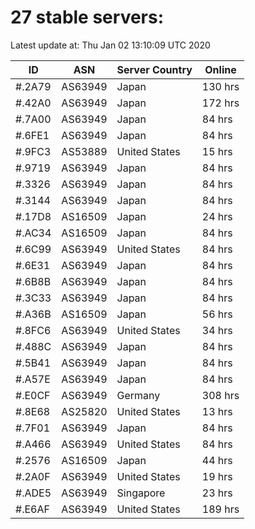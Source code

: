 # 27 stable servers:

Latest update at: Thu Jan 02 13:10:09 UTC 2020

| ID | ASN | Server Country | Online |
| -- | --- | -------------- | ------ |
| #.2A79 | AS63949 | Japan | 130 hrs |
| #.42A0 | AS63949 | Japan | 172 hrs |
| #.7A00 | AS63949 | Japan | 84 hrs |
| #.6FE1 | AS63949 | Japan | 84 hrs |
| #.9FC3 | AS53889 | United States | 15 hrs |
| #.9719 | AS63949 | Japan | 84 hrs |
| #.3326 | AS63949 | Japan | 84 hrs |
| #.3144 | AS63949 | Japan | 84 hrs |
| #.17D8 | AS16509 | Japan | 24 hrs |
| #.AC34 | AS16509 | Japan | 84 hrs |
| #.6C99 | AS63949 | United States | 84 hrs |
| #.6E31 | AS63949 | Japan | 84 hrs |
| #.6B8B | AS63949 | Japan | 84 hrs |
| #.3C33 | AS63949 | Japan | 84 hrs |
| #.A36B | AS16509 | Japan | 56 hrs |
| #.8FC6 | AS63949 | United States | 34 hrs |
| #.488C | AS63949 | Japan | 84 hrs |
| #.5B41 | AS63949 | Japan | 84 hrs |
| #.A57E | AS63949 | Japan | 84 hrs |
| #.E0CF | AS63949 | Germany | 308 hrs |
| #.8E68 | AS25820 | United States | 13 hrs |
| #.7F01 | AS63949 | Japan | 84 hrs |
| #.A466 | AS63949 | United States | 84 hrs |
| #.2576 | AS16509 | Japan | 44 hrs |
| #.2A0F | AS63949 | United States | 19 hrs |
| #.ADE5 | AS63949 | Singapore | 23 hrs |
| #.E6AF | AS63949 | United States | 189 hrs |

